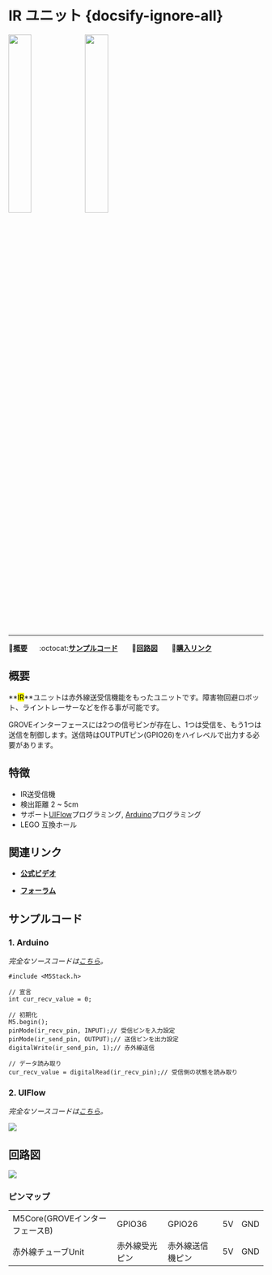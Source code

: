 # IR ユニット {docsify-ignore-all}

<img src="assets/img/product_pics/unit/M5GO_Unit_ir.png" width="30%" height="30%"><img src="assets/img/product_pics/unit/unit_ir_grove_b.png" width="30%" height="30%">

***

:memo:**[概要](#概要)**&nbsp;&nbsp;&nbsp;&nbsp;&nbsp;&nbsp;:octocat:**[サンプルコード](#サンプルコード)**&nbsp;&nbsp;&nbsp;&nbsp;&nbsp;&nbsp; :electric_plug:**[回路図](#回路図)** &nbsp;&nbsp;&nbsp;&nbsp;&nbsp;&nbsp;🛒**[購入リンク](https://www.aliexpress.com/item/M5Stack-Official-Mini-Infrared-Unit-IR-Remote-Reflective-Sensor-with-Receiver-and-Transmitter-GPIO-GROVE-Connector/32933215001.html)**

## 概要

**<mark>IR</mark>**ユニットは赤外線送受信機能をもったユニットです。障害物回避ロボット、ライントレーサーなどを作る事が可能です。

GROVEインターフェースには2つの信号ピンが存在し、1つは受信を、もう1つは送信を制御します。送信時はOUTPUTピン(GPIO26)をハイレベルで出力する必要があります。

## 特徴

- IR送受信機
- 検出距離 2 ~ 5cm
- サポート[UIFlow](http://flow.m5stack.com)プログラミング, [Arduino](http://www.arduino.cc)プログラミング
- LEGO 互換ホール

## 関連リンク

- **[公式ビデオ](https://www.youtube.com/channel/UCozgFVglWYQXbvTmGyS739w)**

- **[フォーラム](http://forum.m5stack.com/)**

## サンプルコード

### 1. Arduino

*完全なソースコードは[こちら](https://github.com/m5stack/M5-ProductExampleCodes/tree/master/Unit/IR/Arduino)。*

```arduino
#include <M5Stack.h>

// 宣言
int cur_recv_value = 0;

// 初期化
M5.begin();
pinMode(ir_recv_pin, INPUT);// 受信ピンを入力設定
pinMode(ir_send_pin, OUTPUT);// 送信ピンを出力設定
digitalWrite(ir_send_pin, 1);// 赤外線送信

// データ読み取り
cur_recv_value = digitalRead(ir_recv_pin);// 受信側の状態を読み取り
```

### 2. UIFlow

*完全なソースコードは[こちら](https://github.com/m5stack/M5-ProductExampleCodes/tree/master/Unit/IR/UIFlow)。*

<img src="assets/img/product_pics/unit/unit_example/IR/example_unit_ir_03.png">

## 回路図

<img src="assets/img/product_pics/unit/ir_sch.JPG">

### ピンマップ

<table>
 <tr><td>M5Core(GROVEインターフェースB)</td><td>GPIO36</td><td>GPIO26</td><td>5V</td><td>GND</td></tr>
 <tr><td>赤外線チューブUnit</td><td>赤外線受光ピン</td><td>赤外線送信機ピン</td><td>5V</td><td>GND</td></tr>
</table>
